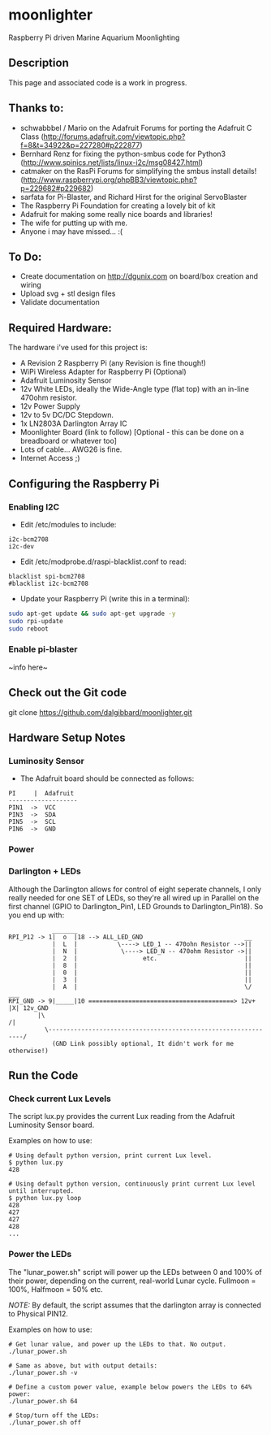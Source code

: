 # moonlighter

Raspberry Pi driven Marine Aquarium Moonlighting

## Description
This page and associated code is a work in progress.

## Thanks to:
* schwabbbel / Mario on the Adafruit Forums for porting the Adafruit C Class (http://forums.adafruit.com/viewtopic.php?f=8&t=34922&p=227280#p222877)
* Bernhard Renz for fixing the python-smbus code for Python3 (http://www.spinics.net/lists/linux-i2c/msg08427.html)
* catmaker on the RasPi Forums for simplifying the smbus install details! (http://www.raspberrypi.org/phpBB3/viewtopic.php?p=229682#p229682)
* sarfata for Pi-Blaster, and Richard Hirst for the original ServoBlaster
* The Raspberry Pi Foundation for creating a lovely bit of kit
* Adafruit for making some really nice boards and libraries!
* The wife for putting up with me.
* Anyone i may have missed... :(

## To Do:
* Create documentation on http://dgunix.com on board/box creation and wiring
* Upload svg + stl design files
* Validate documentation

## Required Hardware:
The hardware i've used for this project is:
* A Revision 2 Raspberry Pi (any Revision is fine though!)
* WiPi Wireless Adapter for Raspberry Pi (Optional)
* Adafruit Luminosity Sensor
* 12v White LEDs, ideally the Wide-Angle type (flat top) with an in-line 470ohm resistor.
* 12v Power Supply
* 12v to 5v DC/DC Stepdown.
* 1x LN2803A Darlington Array IC
* Moonlighter Board (link to follow) [Optional - this can be done on a breadboard or whatever too]
* Lots of cable... AWG26 is fine.
* Internet Access ;)

## Configuring the Raspberry Pi
### Enabling I2C
* Edit /etc/modules to include:
```
i2c-bcm2708
i2c-dev
```
* Edit /etc/modprobe.d/raspi-blacklist.conf to read:
```
blacklist spi-bcm2708
#blacklist i2c-bcm2708
```

* Update your Raspberry Pi (write this in a terminal):
```bash
sudo apt-get update && sudo apt-get upgrade -y
sudo rpi-update
sudo reboot
```
### Enable pi-blaster
~info here~

## Check out the Git code
git clone https://github.com/dalgibbard/moonlighter.git

## Hardware Setup Notes
### Luminosity Sensor
* The Adafruit board should be connected as follows:
```
PI     |  Adafruit
-------------------
PIN1  ->  VCC
PIN3  ->  SDA
PIN5  ->  SCL
PIN6  ->  GND
```

### Power

### Darlington + LEDs
Although the Darlington allows for control of eight seperate channels, I only really needed for one SET of LEDs, so they're all wired up in Parallel on the first channel (GPIO to Darlington_Pin1, LED Grounds to Darlington_Pin18). So you end up with:
```
            _______
RPI_P12 -> 1|  o  |18 --> ALL_LED_GND                            __
            |  L  |           \----> LED_1 -- 470ohn Resistor -->||
            |  N  |            \----> LED_N -- 470ohm Resistor ->||
            |  2  |                  etc.                        ||
            |  8  |                                              ||
            |  0  |                                              ||
            |  3  |                                              ||
            |  A  |                                              \/  ___
RPI_GND -> 9|_____|10 ========================================> 12v+ |X| 12v_GND
        |\                                                                 /|
          \---------------------------------------------------------------/
            (GND Link possibly optional, It didn't work for me otherwise!)
```

## Run the Code
### Check current Lux Levels
The script lux.py provides the current Lux reading from the Adafruit Luminosity Sensor board.

Examples on how to use:
```
# Using default python version, print current Lux level.
$ python lux.py
428

# Using default python version, continuously print current Lux level until interrupted.
$ python lux.py loop
428
427
427
428
...
```

### Power the LEDs
The "lunar_power.sh" script will power up the LEDs between 0 and 100% of their power, depending on the current, real-world Lunar cycle. Fullmoon = 100%, Halfmoon = 50% etc.

*NOTE:* By default, the script assumes that the darlington array is connected to Physical PIN12.

Examples on how to use:
```
# Get lunar value, and power up the LEDs to that. No output.
./lunar_power.sh

# Same as above, but with output details:
./lunar_power.sh -v

# Define a custom power value, example below powers the LEDs to 64% power:
./lunar_power.sh 64

# Stop/turn off the LEDs:
./lunar_power.sh off
```

